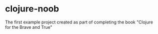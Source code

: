 # clojure-noob
The first example project created as part of completing the book "Clojure for the Brave and True"
